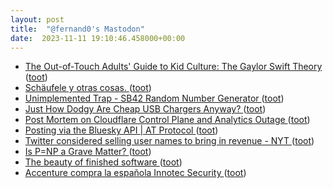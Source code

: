 ```yaml
---
layout: post
title:  "@fernand0's Mastodon"
date:  2023-11-11 19:10:46.458000+00:00
---
```

*  [The Out-of-Touch Adults' Guide to Kid Culture: The Gaylor Swift Theory ](https://lifehacker.com/the-out-of-touch-adults-guide-to-kid-culture-the-gaylo-185098821) ([toot](https://mastodon.social/@fernand0/111393495201244193))
*  [Schäufele y otras cosas. ](https://avecesunafoto.wordpress.com/2023/11/11/schaufele-y-otras-cosas) ([toot](https://mastodon.social/@fernand0/111393335196356287))
*  [Unimplemented Trap - SB42 Random Number Generator ](https://unimplementedtrap.com/sb42-random-number-generato) ([toot](https://mastodon.social/@fernand0/111393325755990124))
*  [Just How Dodgy Are Cheap USB Chargers Anyway? ](https://hackaday.com/2023/11/03/just-how-dodgy-are-cheap-usb-chargers-anyway) ([toot](https://mastodon.social/@fernand0/111393140802264324))
*  [Post Mortem on Cloudflare Control Plane and Analytics Outage ](https://blog.cloudflare.com/post-mortem-on-cloudflare-control-plane-and-analytics-outage) ([toot](https://mastodon.social/@fernand0/111392781651173906))
*  [Posting via the Bluesky API \| AT Protocol ](https://atproto.com/blog/create-pos) ([toot](https://mastodon.social/@fernand0/111392525634659526))
*  [Twitter considered selling user names to bring in revenue - NYT ](https://www.reuters.com/technology/twitter-considered-selling-user-names-bring-revenue-nyt-2023-01-11) ([toot](https://mastodon.social/@fernand0/111392342776347574))
*  [Is P=NP a Grave Matter? ](https://rjlipton.wpcomstaging.com/2023/10/31/is-pnp-a-grave-matter) ([toot](https://mastodon.social/@fernand0/111392179809429134))
*  [The beauty of finished software ](https://josem.co/the-beauty-of-finished-software) ([toot](https://mastodon.social/@fernand0/111391985903871018))
*  [Accenture compra la española Innotec Security ](https://cso.computerworld.es/empresas/accenture-compra-la-espanola-innotec-securit) ([toot](https://mastodon.social/@fernand0/111391747136322994))
